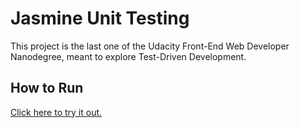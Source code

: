 # Jasmine Unit Testing

This project is the last one of the Udacity Front-End Web Developer Nanodegree, meant to explore Test-Driven Development.

## How to Run

[Click here to try it out.](http://lastres0rt.github.io/frontend-nanodegree-feedreader/)